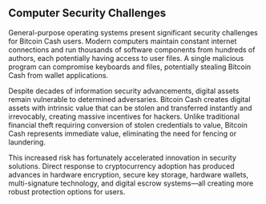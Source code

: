 ## Computer Security Challenges
General-purpose operating systems present significant security challenges for Bitcoin Cash users. Modern computers maintain constant internet connections and run thousands of software components from hundreds of authors, each potentially having access to user files. A single malicious program can compromise keyboards and files, potentially stealing Bitcoin Cash from wallet applications.

Despite decades of information security advancements, digital assets remain vulnerable to determined adversaries. Bitcoin Cash creates digital assets with intrinsic value that can be stolen and transferred instantly and irrevocably, creating massive incentives for hackers. Unlike traditional financial theft requiring conversion of stolen credentials to value, Bitcoin Cash represents immediate value, eliminating the need for fencing or laundering.

This increased risk has fortunately accelerated innovation in security solutions. Direct response to cryptocurrency adoption has produced advances in hardware encryption, secure key storage, hardware wallets, multi-signature technology, and digital escrow systems—all creating more robust protection options for users.